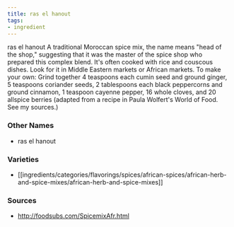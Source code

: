 ```yaml
---
title: ras el hanout
tags:
- ingredient
---
```

ras el hanout A traditional Moroccan spice mix, the name means "head of the shop," suggesting that it was the master of the spice shop who prepared this complex blend. It's often cooked with rice and couscous dishes. Look for it in Middle Eastern markets or African markets. To make your own: Grind together 4 teaspoons each cumin seed and ground ginger, 5 teaspoons coriander seeds, 2 tablespoons each black peppercorns and ground cinnamon, 1 teaspoon cayenne pepper, 16 whole cloves, and 20 allspice berries (adapted from a recipe in Paula Wolfert's World of Food. See my sources.)

### Other Names

* ras el hanout

### Varieties

* [[ingredients/categories/flavorings/spices/african-spices/african-herb-and-spice-mixes/african-herb-and-spice-mixes]]

### Sources
* http://foodsubs.com/SpicemixAfr.html
